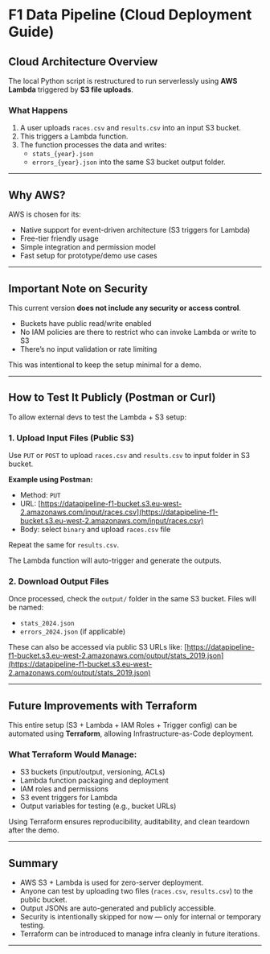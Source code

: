 #  F1 Data Pipeline (Cloud Deployment Guide)


##  Cloud Architecture Overview

The local Python script is restructured to run serverlessly using **AWS Lambda** triggered by **S3 file uploads**.

### What Happens

1. A user uploads `races.csv` and `results.csv` into an input S3 bucket.
2. This triggers a Lambda function.
3. The function processes the data and writes:
   - `stats_{year}.json`
   - `errors_{year}.json`
   into the same S3 bucket output folder.

---

## Why AWS?

AWS is chosen for its:

- Native support for event-driven architecture (S3 triggers for Lambda)
- Free-tier friendly usage
- Simple integration and permission model
- Fast setup for prototype/demo use cases


---

## Important Note on Security

This current version **does not include any security or access control**.

- Buckets have public read/write enabled
- No IAM policies are there to restrict who can invoke Lambda or write to S3
- There’s no input validation or rate limiting

This was intentional to keep the setup minimal for a demo.

---

##  How to Test It Publicly (Postman or Curl)

To allow external devs to test the Lambda + S3 setup:

### 1. Upload Input Files (Public S3)

Use `PUT` or `POST` to upload `races.csv` and `results.csv` to input folder in S3 bucket.

**Example using Postman:**

- Method: `PUT`
- URL: [https://datapipeline-f1-bucket.s3.eu-west-2.amazonaws.com/input/races.csv](https://datapipeline-f1-bucket.s3.eu-west-2.amazonaws.com/input/races.csv)
- Body: select `binary` and upload `races.csv` file

Repeat the same for `results.csv`.

The Lambda function will auto-trigger and generate the outputs.

### 2. Download Output Files

Once processed, check the `output/` folder in the same S3 bucket. Files will be named:

- `stats_2024.json`
- `errors_2024.json` (if applicable)

These can also be accessed via public S3 URLs like:
[https://datapipeline-f1-bucket.s3.eu-west-2.amazonaws.com/output/stats_2019.json](https://datapipeline-f1-bucket.s3.eu-west-2.amazonaws.com/output/stats_2019.json)


---

##  Future Improvements with Terraform 

This entire setup (S3 + Lambda + IAM Roles + Trigger config) can be automated using **Terraform**, allowing Infrastructure-as-Code deployment.

### What Terraform Would Manage:

- S3 buckets (input/output, versioning, ACLs)
- Lambda function packaging and deployment
- IAM roles and permissions
- S3 event triggers for Lambda
- Output variables for testing (e.g., bucket URLs)

Using Terraform ensures reproducibility, auditability, and clean teardown after the demo.

---

## Summary

- AWS S3 + Lambda is used for zero-server deployment.
- Anyone can test by uploading two files (`races.csv`, `results.csv`) to the public bucket.
- Output JSONs are auto-generated and publicly accessible.
- Security is intentionally skipped for now — only for internal or temporary testing.
- Terraform can be introduced to manage infra cleanly in future iterations.

---
